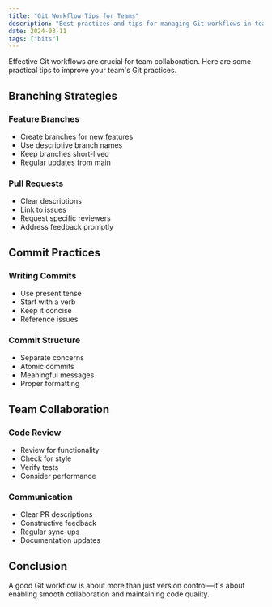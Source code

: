 ```yaml
---
title: "Git Workflow Tips for Teams"
description: "Best practices and tips for managing Git workflows in team environments."
date: 2024-03-11
tags: ["bits"]
---
```


Effective Git workflows are crucial for team collaboration. Here are some practical tips to improve your team's Git practices.

## Branching Strategies

### Feature Branches
- Create branches for new features
- Use descriptive branch names
- Keep branches short-lived
- Regular updates from main

### Pull Requests
- Clear descriptions
- Link to issues
- Request specific reviewers
- Address feedback promptly

## Commit Practices

### Writing Commits
- Use present tense
- Start with a verb
- Keep it concise
- Reference issues

### Commit Structure
- Separate concerns
- Atomic commits
- Meaningful messages
- Proper formatting

## Team Collaboration

### Code Review
- Review for functionality
- Check for style
- Verify tests
- Consider performance

### Communication
- Clear PR descriptions
- Constructive feedback
- Regular sync-ups
- Documentation updates

## Conclusion

A good Git workflow is about more than just version control—it's about enabling smooth collaboration and maintaining code quality. 